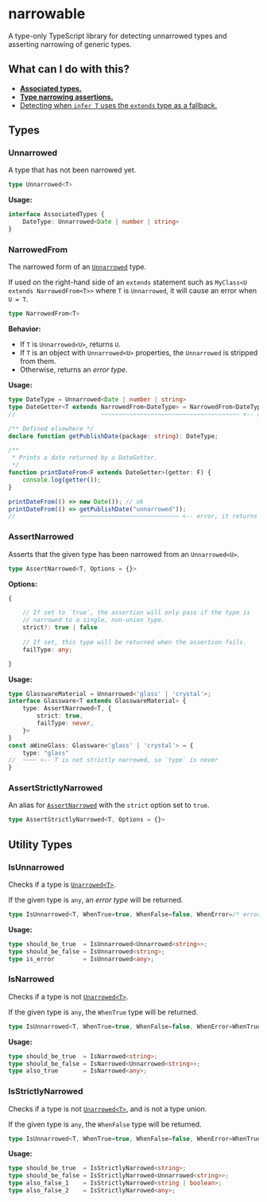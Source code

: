 # narrowable

A type-only TypeScript library for detecting unnarrowed types and asserting narrowing of generic types.

## What can I do with this?

- **[Associated types.](./examples/associated-types.ts)**
- **[Type narrowing assertions.](./examples/asserted-narrow.ts)**
- [Detecting when `infer T` uses the `extends` type as a fallback.](./examples/infer-fallback.ts)

## Types

### Unnarrowed

A type that has not been narrowed yet.

```ts
type Unnarrowed<T>
```

**Usage:**

```ts
interface AssociatedTypes {
    DateType: Unnarrowed<Date | number | string>
}
```

### NarrowedFrom

The narrowed form of an [`Unnarrowed`](#unnarrowed) type.

If used on the right-hand side of an `extends` statement such as
`MyClass<U extends NarrowedFrom<T>>` where `T` is `Unnarrowed`, it will cause an
error when `U = T`.

```ts
type NarrowedFrom<T>
```

**Behavior:**

  * If `T` is `Unnarrowed<U>`, returns `U`.
  * If `T` is an object with `Unnarrowed<U>` properties, the `Unnarrowed` is stripped from them.
  * Otherwise, returns an *error type*.

**Usage:**

```ts
type DateType = Unnarrowed<Date | number | string>
type DateGetter<T extends NarrowedFrom<DateType> = NarrowedFrom<DateType>> = () => T;
//                        ~~~~~~~~~~~~~~~~~~~~~~~~~~~~~~~~~~~~~~~ <-- assert narrowing

/** Defined elsewhere */
declare function getPublishDate(package: string): DateType;

/**
 * Prints a date returned by a DateGetter.
 */
function printDateFrom<F extends DateGetter>(getter: F) {
    console.log(getter());
}

printDateFrom(() => new Date()); // ok
printDateFrom(() => getPublishDate("unnarrowed"));
//                  ~~~~~~~~~~~~~~~~~~~~~~~~~~~~ <-- error, it returns unnarrowed DateType
```

### AssertNarrowed

Asserts that the given type has been narrowed from an `Unnarrowed<U>`.

```ts
type AssertNarrowed<T, Options = {}>
```

**Options:**

```ts
{

    // If set to `true`, the assertion will only pass if the type is
    // narrowed to a single, non-union type.
    strict?: true | false
    
    // If set, this type will be returned when the assertion fails.
    failType: any;

}
```

**Usage:**

```ts
type GlasswareMaterial = Unnarrowed<'glass' | 'crystal'>;
interface Glassware<T extends GlasswareMaterial> {
    type: AssertNarrowed<T, {
        strict: true,
        failType: never,
    }>
}
const aWineGlass: Glassware<'glass' | 'crystal'> = {
    type: "glass"
//  ~~~~ <-- T is not strictly narrowed, so `type` is never
}
```

### AssertStrictlyNarrowed

An alias for [`AssertNarrowed`](#assertnarrowed) with the `strict` option set to `true`.

```ts
type AssertStrictlyNarrowed<T, Options = {}>
```

## Utility Types

### IsUnnarrowed

Checks if a type is [`Unarrowed<T>`](#unnarrowed).

If the given type is `any`, an *error type* will be returned.

```ts
type IsUnnarrowed<T, WhenTrue=true, WhenFalse=false, WhenError=/* error */>
```

**Usage:**

```ts
type should_be_true  = IsUnnarrowed<Unnarrowed<string>>;
type should_be_false = IsUnnarrowed<string>;
type is_error        = IsUnnarrowed<any>;
```

### IsNarrowed

Checks if a type is not [`Unarrowed<T>`](#unnarrowed).

If the given type is `any`, the `WhenTrue` type will be returned.

```ts
type IsUnnarrowed<T, WhenTrue=true, WhenFalse=false, WhenError=WhenTrue>
```

**Usage:**

```ts
type should_be_true  = IsNarrowed<string>;
type should_be_false = IsNarrowed<Unnarrowed<string>>;
type also_true       = IsNarrowed<any>;
```

### IsStrictlyNarrowed

Checks if a type is not [`Unarrowed<T>`](#unnarrowed), and is not a type union.

If the given type is `any`, the `WhenFalse` type will be returned.

```ts
type IsUnnarrowed<T, WhenTrue=true, WhenFalse=false, WhenError=WhenTrue>
```

**Usage:**

```ts
type should_be_true  = IsStrictlyNarrowed<string>;
type should_be_false = IsStrictlyNarrowed<Unnarrowed<string>>;
type also_false_1    = IsStrictlyNarrowed<string | boolean>;
type also_false_2    = IsStrictlyNarrowed<any>;
```
